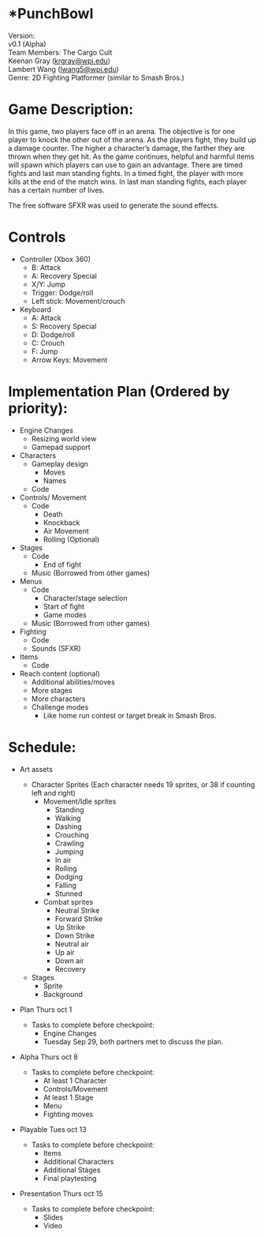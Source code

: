 
*PunchBowl
==========
Version:  
v0.1 (Alpha)  
Team Members: The Cargo Cult  
Keenan Gray (krgray@wpi.edu)  
Lambert Wang (lwang5@wpi.edu)  
Genre: 2D Fighting Platformer (similar to Smash Bros.)  

# Game Description: 
In this game, two players face off in an arena.  The objective is for one player to knock the other out of the arena.  As the players fight, they build up a damage counter.  The higher a character’s damage, the farther they are thrown when they get hit.  As the game continues, helpful and harmful items will spawn which players can use to gain an advantage.  There are timed fights and last man standing fights.  In a timed fight, the player with more kills at the end of the match wins. In last man standing fights, each player has a certain number of lives.  

The free software SFXR was used to generate the sound effects.  


# Controls
* Controller (Xbox 360)
  * B: Attack
  * A: Recovery Special
  * X/Y: Jump
  * Trigger: Dodge/roll
  * Left stick: Movement/crouch
* Keyboard
  * A: Attack
  * S: Recovery Special
  * D: Dodge/roll
  * C: Crouch
  * F: Jump
  * Arrow Keys: Movement

# Implementation Plan (Ordered by priority):
* Engine Changes
  * Resizing world view
  * Gamepad support
* Characters
  * Gameplay design
    * Moves
    * Names
  * Code
* Controls/ Movement
  * Code
    * Death
    * Knockback
    * Air Movement
    * Rolling (Optional)
* Stages
  * Code
    * End of fight
  * Music (Borrowed from other games)
* Menus
  * Code
    * Character/stage selection
    * Start of fight
    * Game modes
  * Music (Borrowed from other games)
* Fighting
  * Code
  * Sounds (SFXR)
* Items
  * Code
* Reach content (optional)
  * Additional abilities/moves
  * More stages
  * More characters
  * Challenge modes
    * Like home run contest or target break in Smash Bros.

# Schedule:
* Art assets
  * Character Sprites (Each character needs 19 sprites, or 38 if counting left and right)
    * Movement/Idle sprites
      * Standing
      * Walking
      * Dashing
      * Crouching
      * Crawling
      * Jumping
      * In air
      * Rolling
      * Dodging
      * Falling
      * Stunned
    * Combat sprites
      * Neutral Strike
      * Forward Strike
      * Up Strike
      * Down Strike
      * Neutral air
      * Up air
      * Down air
      * Recovery
  * Stages
    * Sprite
    * Background

* Plan Thurs oct 1
  * Tasks to complete before checkpoint:
    * Engine Changes
    * Tuesday Sep 29, both partners met to discuss the plan.
* Alpha Thurs oct 8 
  * Tasks to complete before checkpoint:
    * At least 1 Character
    * Controls/Movement
    * At least 1 Stage
    * Menu
    * Fighting moves
* Playable Tues oct 13
  * Tasks to complete before checkpoint:
    * Items
    * Additional Characters
    * Additional Stages
    * Final playtesting
* Presentation Thurs oct 15
  * Tasks to complete before checkpoint:
    * Slides
    * Video
